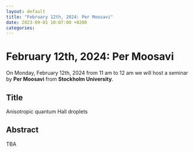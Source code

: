 ```yaml
---
layout: default
title: "February 12th, 2024: Per Moosavi"
date: 2023-09-01 10:07:00 +0200
categories:
---
```


# February 12th, 2024: Per Moosavi

On Monday, February 12th, 2024 from 11 am to 12 am we will host a seminar by **Per Moosavi** from **Stockholm University**. 

## Title

Anisotropic quantum Hall droplets

## Abstract 

TBA







